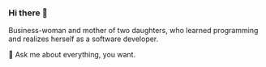 ### Hi there 👋

Business-woman and mother of two daughters, who learned programming and realizes herself as a software developer.

💬 Ask me about everything, you want.
<!---
**LymarMaryna/LymarMaryna** is a ✨ _special_ ✨ repository because its `README.md` (this file) appears on your GitHub profile.

Here are some ideas to get you started:

- 🔭 I’m currently working on ...
- 🌱 I’m currently learning ...
- 👯 I’m looking to collaborate on ...
- 🤔 I’m looking for help with ...
- 💬 Ask me about everything, you want.
- 📫 How to reach me: ...
- 😄 Pronouns: ...
- ⚡ Fun fact: ...
-->
